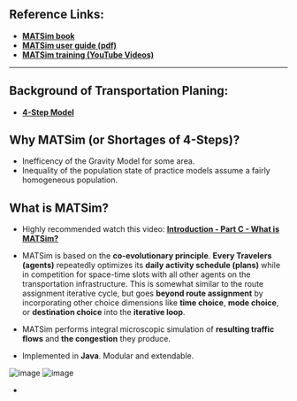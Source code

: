 ## Reference Links: 
 - [**MATSim book**](https://www.ubiquitypress.com/site/books/e/10.5334/baw/) 
 - [**MATSim user guide (pdf)**](http://ci.matsim.org:8080/job/MATSim-Book/ws/partOne-latest.pdf) 
 - [**MATSim training (YouTube Videos)**](https://www.youtube.com/watch?v=y3T_DaDA3_c&list=PLLGIZCXnKbU6-9vy_rKZ6gW7E_ra42hfX) 

________________________________________________
## Background of Transportation Planing: 
 - [**4-Step Model**](https://github.com/GangSuUGA/The-Optimization-of-Sensor-Location/blob/main/Background:%20Traffic%204-step%20model.md) 

## Why MATSim (or Shortages of 4-Steps)? 
 - Inefficency of the Gravity Model for some area. 
 - Inequality of the population state of practice models assume a fairly homogeneous population. 



## What is MATSim? 
 - Highly recommended watch this video: [**Introduction - Part C - What is MATSim?**](https://www.youtube.com/watch?v=VowP4f9ntCA&t=0s) 
 - MATSim is based on the **co-evolutionary principle**. **Every Travelers (agents)** repeatedly optimizes its **daily activity schedule (plans)** while in competition for space-time slots with all other agents on the transportation infrastructure. This is somewhat similar to the route assignment iterative cycle, but goes **beyond route assignment** by incorporating other choice dimensions like **time choice**, **mode choice**, or **destination choice** into the **iterative loop**.

 - MATSim performs integral microscopic simulation of **resulting traffic flows** and **the congestion** they produce.  

 - Implemented in **Java**. Modular and extendable. 

![image](https://user-images.githubusercontent.com/88390140/134030107-72824015-2e63-4e73-802e-7b6baf35e683.png)
![image](https://user-images.githubusercontent.com/88390140/134051232-1744ffa2-4f27-4aa6-b390-f271add57799.png)


 - 

